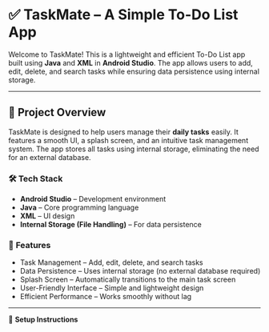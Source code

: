 # ✅ **TaskMate – A Simple To-Do List App**

Welcome to TaskMate! This is a lightweight and efficient To-Do List app built using **Java** and **XML** in **Android Studio**. The app allows users to add, edit, delete, and search tasks while ensuring data persistence using internal storage.
***

## 📌 **Project Overview**

TaskMate is designed to help users manage their **daily tasks** easily. It features a smooth UI, a splash screen, and an intuitive task management system. The app stores all tasks using internal storage, eliminating the need for an external database.

### 🛠 **Tech Stack**

- **Android Studio** – Development environment
- **Java** – Core programming language
- **XML** – UI design
- **Internal Storage (File Handling)** – For data persistence

### 🎯 **Features**

- Task Management – Add, edit, delete, and search tasks
- Data Persistence – Uses internal storage (no external database required)
- Splash Screen – Automatically transitions to the main task screen
- User-Friendly Interface – Simple and lightweight design
- Efficient Performance – Works smoothly without lag
***

🚀 **Setup Instructions**
